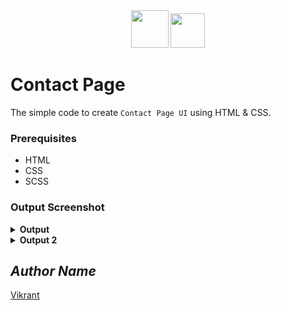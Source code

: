 <div align="center">
  <img height="60" src="https://user-images.githubusercontent.com/85709371/153715643-d0d2a5b8-3be9-41bc-9885-de1dc5808a20.png">
  <img height="55" src="https://user-images.githubusercontent.com/85709371/160286209-622d2990-13e6-46a3-9877-2a0b73bb386d.png">
</div>

# Contact Page
The simple code to create `Contact Page UI` using HTML & CSS.

### Prerequisites
- HTML
- CSS
- SCSS

### Output Screenshot
<details><summary><b>Output</b></summary>
  <p align="center">
    <a href="Outputs/output.png"><img src="https://user-images.githubusercontent.com/85709371/148729133-450b001c-969b-445e-8272-c71c896e9cb9.png" alt="output"></a>
  </p>
</details>
<details><summary><b>Output 2</b></summary>
  <p align="center">
    <a href="Outputs/output 2.png"><img src="https://user-images.githubusercontent.com/85709371/148973411-526165d5-6bfa-4730-9a86-034ae05a759e.png" alt="output"></a>
  </p>
</details>

<!-- Visit <a href="https://thevkrant.github.io/Contact-page/">Here</a> -->

## *Author Name*
[Vikrant](https://github.com/thevkrant)

